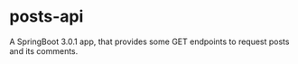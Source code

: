 # posts-api
A SpringBoot 3.0.1 app, that provides some GET endpoints to request posts and its comments. 
